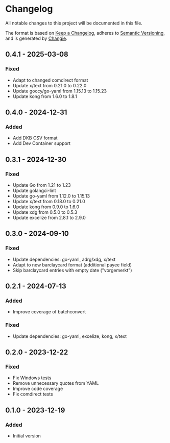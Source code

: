 # Changelog

All notable changes to this project will be documented in this file.

The format is based on [Keep a Changelog](https://keepachangelog.com/en/1.0.0/),
adheres to [Semantic Versioning](https://semver.org/spec/v2.0.0.html),
and is generated by [Changie](https://github.com/miniscruff/changie).

## 0.4.1 - 2025-03-08

### Fixed

* Adapt to changed comdirect format
* Update x/text from 0.21.0 to 0.22.0
* Update goccy/go-yaml from 1.15.13 to 1.15.23
* Update kong from 1.6.0 to 1.8.1

## 0.4.0 - 2024-12-31

### Added

* Add DKB CSV format
* Add Dev Container support

## 0.3.1 - 2024-12-30

### Fixed

* Update Go from 1.21 to 1.23
* Update golangci-lint
* Update go-yaml from 1.12.0 to 1.15.13
* Update x/text from 0.18.0 to 0.21.0
* Update kong from 0.9.0 to 1.6.0
* Update xdg from 0.5.0 to 0.5.3
* Update excelize from 2.8.1 to 2.9.0

## 0.3.0 - 2024-09-10

### Fixed

* Update dependencies: go-yaml, adrg/xdg, x/text
* Adapt to new barclaycard format (additional payee field)
* Skip barclaycard entries with empty date ("vorgemerkt")

## 0.2.1 - 2024-07-13

### Added

* Improve coverage of batchconvert

### Fixed

* Update dependencies: go-yaml, excelize, kong, x/text

## 0.2.0 - 2023-12-22

### Fixed

* Fix Windows tests
* Remove unnecessary quotes from YAML
* Improve code coverage
* Fix comdirect tests

## 0.1.0 - 2023-12-19

### Added

* Initial version
